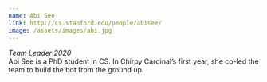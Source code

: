 ```yaml
---
name: Abi See 
link: http://cs.stanford.edu/people/abisee/
image: /assets/images/abi.jpg
---
```

*Team Leader 2020*  
Abi See is a PhD student in CS. In Chirpy Cardinal’s first year, she co-led the team to build the bot from the ground up.  

